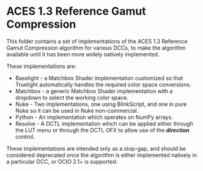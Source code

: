 # ACES 1.3 Reference Gamut Compression

This folder contains a set of implementations of the ACES 1.3 Reference Gamut Compression algorithm for various DCCs, to make the algorithm available until it has been more widely natively implemented.

These implementations are:
* Baselight - a Matchbox Shader implementation customized so that Truelight automatically handles the required color space conversions.
* Matchbox - a generic Matchbox Shader implementation with a dropdown to select the working color space.
* Nuke - Two implementations, one using BlinkScript, and one in pure Nuke so it can be used in Nuke non-commercial.
* Python - An implementation which operates on NumPy arrays.
* Resolve - A DCTL implementation which can be applied either through the LUT menu or through the DCTL OFX to allow use of the ***direction*** control.

These implementations are intended only as a stop-gap, and should be considered deprecated once the algorithm is either implemented natively in a particular DCC, or OCIO 2.1+ is supported.